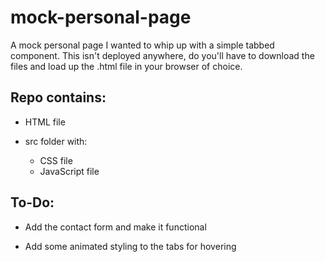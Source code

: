 # mock-personal-page

A mock personal page I wanted to whip up with a simple tabbed component. This isn't deployed anywhere, do you'll have to download the files and load up the .html file in your browser of choice.

## Repo contains:

- HTML file

- src folder with:

  - CSS file
  - JavaScript file

## To-Do:

- Add the contact form and make it functional

- Add some animated styling to the tabs for hovering
